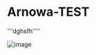 # Arnowa-TEST
'''dghsfh''''

![image](https://user-images.githubusercontent.com/90106232/190861821-278eb63b-78be-4684-85c0-ecd0d3f6bb0f.png)
